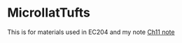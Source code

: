 # MicroIIatTufts
This is for materials used in EC204 and my note
[Ch11 note](https://github.com/jamesyeh111/MicroIIatTufts/blob/master/Externality%20Note.pdf)
